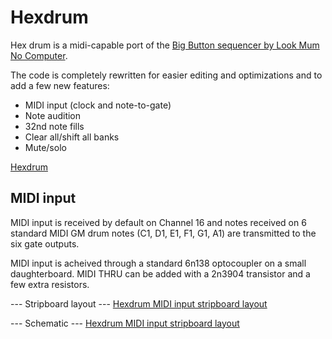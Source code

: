 # Hexdrum
Hex drum is a midi-capable port of the [Big Button sequencer by Look Mum No Computer](https://www.lookmumnocomputer.com/projects#/big-button).

The code is completely rewritten for easier editing and optimizations and to add a few new features:
* MIDI input (clock and note-to-gate)
* Note audition 
* 32nd note fills
* Clear all/shift all banks
* Mute/solo

[Hexdrum](https://github.com/matthewcieplak/hexdrum-midi/raw/master/fritzing/big%20button%20midi_bb.png)

## MIDI input

MIDI input is received by default on Channel 16 and notes received on 6 standard MIDI GM drum notes (C1, D1, E1, F1, G1, A1) are transmitted to the six gate outputs.

MIDI input is acheived through a standard 6n138 optocoupler on a small daughterboard. MIDI THRU can be added with a 2n3904 transistor and a few extra resistors.

--- Stripboard layout ---
[Hexdrum MIDI input stripboard layout](https://github.com/matthewcieplak/hexdrum-midi/raw/master/fritzing/big%20button%20midi_bb.png)


--- Schematic ---
[Hexdrum MIDI input stripboard layout](https://github.com/matthewcieplak/hexdrum-midi/raw/master/fritzing/big%20button%20midi_schem.png)


